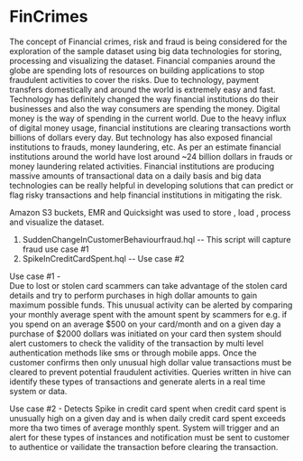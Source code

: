 # FinCrimes
The concept of Financial crimes, risk and fraud is being considered for the exploration of the sample dataset using big data technologies for storing, processing and visualizing the dataset. Financial companies around the globe are spending lots of resources on building applications to stop fraudulent activities to cover the risks. Due to technology, payment transfers domestically and around the world is extremely easy and fast. Technology has definitely changed the way financial institutions do their businesses and also the way consumers are spending the money. Digital money is the way of spending in the current world. Due to the heavy influx of digital money usage, financial institutions are clearing transactions worth billions of dollars every day. But technology has also exposed financial institutions to frauds, money laundering, etc. As per an estimate financial institutions around the world have lost around ~24 billion dollars in frauds or money laundering related activities. Financial institutions are producing massive amounts of transactional data on a daily basis and big data technologies can be really helpful in developing solutions that can predict or flag risky transactions and help financial institutions in mitigating the risk. 

Amazon S3 buckets, EMR and Quicksight was used to store , load , process and visualize the dataset.

1) SuddenChangeInCustomerBehaviourfraud.hql -- This script will capture fraud use case #1
2) SpikeInCreditCardSpent.hql -- Use case #2

Use case #1 -  
Due to lost or stolen card scammers can take advantage of the stolen card details and try to perform purchases in high dollar amounts to gain maximum possible funds. This unusual activity can be alerted by comparing your monthly average spent with the amount spent by scammers for e.g. if you spend on an average $500 on your card/month and on a given day a purchase of $2000 dollars was initiated on your card then system should alert customers to check the validity of the transaction by multi level authentication methods like sms or through mobile apps. Once the customer confirms then only unusual high dollar value transactions must be cleared to prevent potential fraudulent activities. Queries written in hive can identify these types of transactions and generate alerts in a real time system or data.

Use case #2 - Detects Spike in credit card spent when credit card spent is unusually high on a given day    and is when daily credit card spent exceeds more tha two times of average monthly spent. System will trigger and an alert for these types of instances and notification must be sent to customer to authentice or vailidate the transaction before clearing the transaction.

